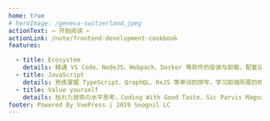 ```yaml
---
home: true
# heroImage: /geneva-switzerland.jpeg
actionText: → 开始阅读 ←
actionLink: /note/frontend-development-cookbook
features:

  - title: Ecosystem
    details: 精通 VS Code、NodeJS、Webpack、Docker 等软件的安装与卸载，配套设施也是必不可少的。
  - title: JavaScript
    details: 熟练掌握 TypeScript、QraphQL、RxJS 等单词的拼写，学习前端所需的核心语言及开发链路。
  - title: Value yourself
    details: 枯れた技術の水平思考，Coding With Good Taste，Sic Parvis Magna。
footer: Powered By VuePress | 2019 Seognil LC
---
```


